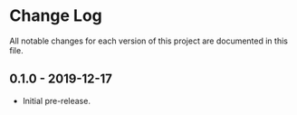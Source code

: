 # Change Log

All notable changes for each version of this project are documented in this file.

## 0.1.0 - 2019-12-17

- Initial pre-release.